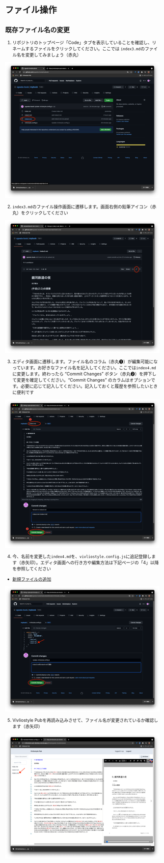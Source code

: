 # ファイル操作

## 既存ファイル名の変更

1. リポジトリのトップページ「Code」タブを表示していることを確認し、リネームするファイルをクリックしてください。ここでは `index3.md`のファイル名を変更してみましょう（赤丸）

![ ](images/file-operation/renaming-an-existing-file/fig-1.png)

2. `index3.md`のファイル操作画面に遷移します。画面右側の鉛筆アイコン（赤丸）をクリックしてください

![ ](images/file-operation/renaming-an-existing-file/fig-2.png)

3. エディタ画面に遷移します。ファイル名のコラム（赤丸❶）が編集可能になっています。お好きなファイル名を記入してください。ここでは`index4.md`に変更します。終わったら “Commit Changes” ボタン（赤丸❷）を押下して変更を確定してください。“Commit Changes” のカラムはオプションです。必要に応じて記入してください。記入しておくと履歴を参照したいときに便利です

![ ](images/file-operation/renaming-an-existing-file/fig-3.png)

4. 今、名前を変更した`index4.md`を、`vivliostyle.config.js`に追記登録します（赤矢印）。エディタ画面への行き方や編集方法は下記ページの「4」以降を参照してください


- [新規ファイルの追加](/ja/file-operation/adding-a-new-file.md)

![ ](images/file-operation/renaming-an-existing-file/fig-4.png)

5. Vivliostyle Pubを再読み込みさせて、ファイル名が変更されているか確認します（赤矢印）

![ ](images/file-operation/renaming-an-existing-file/fig-5.png)


